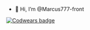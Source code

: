 - 👋 Hi, I’m @Marcus777-front

[![Codwears badge](https://www.codewars.com/users/Marcus777-front/badges/micro)](https://www.codewars.com/users/Marcus777-front)
